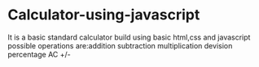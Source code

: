 # Calculator-using-javascript
It is a basic standard calculator build using basic html,css and javascript
possible operations are:addition
                        subtraction
                        multiplication
                        devision
                        percentage
                        AC
                        +/-
